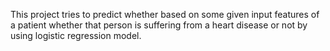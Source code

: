 This project tries to predict whether based on some given input features of a patient whether that person is suffering from a heart disease or not by using logistic regression model.
